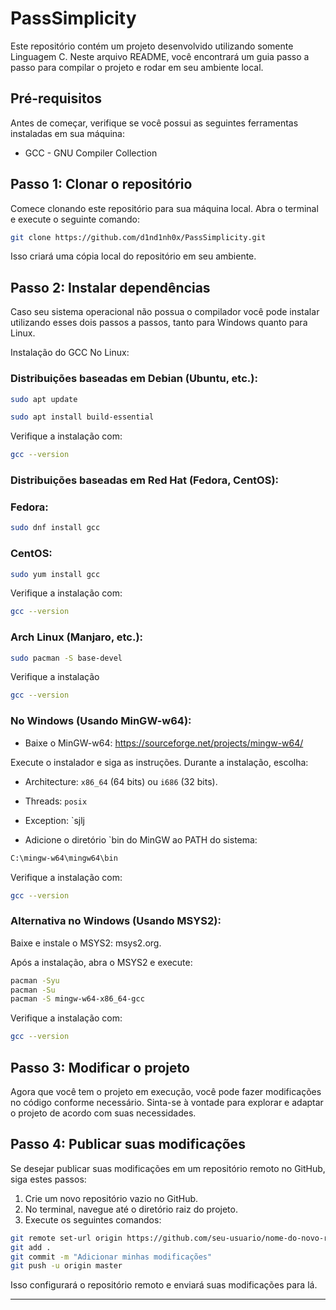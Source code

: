 # PassSimplicity

Este repositório contém um projeto desenvolvido utilizando somente Linguagem C. Neste arquivo README, você encontrará um guia passo a passo para compilar o projeto e rodar em seu ambiente local.

## Pré-requisitos

Antes de começar, verifique se você possui as seguintes ferramentas instaladas em sua máquina:

- GCC - GNU Compiler Collection

## Passo 1: Clonar o repositório

Comece clonando este repositório para sua máquina local. Abra o terminal e execute o seguinte comando:

```bash
git clone https://github.com/d1nd1nh0x/PassSimplicity.git
```

Isso criará uma cópia local do repositório em seu ambiente.

## Passo 2: Instalar dependências

Caso seu sistema operacional não possua o compilador você pode instalar utilizando esses dois passos a passos, tanto para Windows quanto para Linux.

Instalação do GCC
No Linux:

### Distribuições baseadas em Debian (Ubuntu, etc.):
```bash
sudo apt update
```
```bash
sudo apt install build-essential
```

Verifique a instalação com:
```bash
gcc --version
```

### Distribuições baseadas em Red Hat (Fedora, CentOS):

### Fedora:
```bash
sudo dnf install gcc
```

### CentOS:
```bash
sudo yum install gcc
```
Verifique a instalação com:
```bash
gcc --version
```

### Arch Linux (Manjaro, etc.):
```bash
sudo pacman -S base-devel
```
Verifique a instalação 
```bash
gcc --version
```

### No Windows (Usando MinGW-w64):

* Baixe o MinGW-w64: https://sourceforge.net/projects/mingw-w64/

Execute o instalador e siga as instruções. Durante a instalação, escolha:

        
* Architecture: `x86_64` (64 bits) ou `i686` (32 bits).
* Threads: `posix`
* Exception: `sjlj

* Adicione o diretório `bin do MinGW ao PATH do sistema:

```markdown
C:\mingw-w64\mingw64\bin
```

Verifique a instalação com:

```bash
gcc --version
```
### Alternativa no Windows (Usando MSYS2):

Baixe e instale o MSYS2: msys2.org.

Após a instalação, abra o MSYS2 e execute:
```bash
pacman -Syu
pacman -Su
pacman -S mingw-w64-x86_64-gcc
```
Verifique a instalação com:

```bash
gcc --version
```

## Passo 3: Modificar o projeto

Agora que você tem o projeto em execução, você pode fazer modificações no código conforme necessário. Sinta-se à vontade para explorar e adaptar o projeto de acordo com suas necessidades.

## Passo 4: Publicar suas modificações

Se desejar publicar suas modificações em um repositório remoto no GitHub, siga estes passos:

1. Crie um novo repositório vazio no GitHub.
2. No terminal, navegue até o diretório raiz do projeto.
3. Execute os seguintes comandos:

```bash
git remote set-url origin https://github.com/seu-usuario/nome-do-novo-repositorio.git
git add .
git commit -m "Adicionar minhas modificações"
git push -u origin master
```

Isso configurará o repositório remoto e enviará suas modificações para lá.

---
